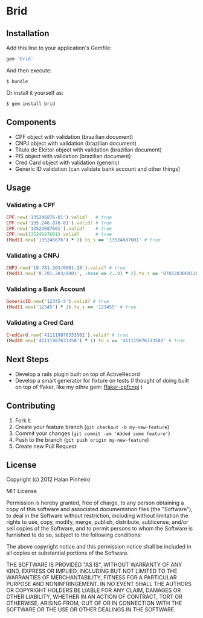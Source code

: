 # Brid


## Installation

Add this line to your application's Gemfile:

``` ruby
gem 'brid'
```

And then execute:

    $ bundle

Or install it yourself as:

    $ gem install brid

## Components

* CPF object with validation (brazilian document)
* CNPJ object with validation (brazilian document)
* Título de Eleitor object with validation (brazilian document)
* PIS object with validation (brazilian document)
* Cred Card object with validation (generic)
* Generic ID validation (can validate bank account and other things)

## Usage

### Validating a CPF

``` ruby
CPF.new('135246876-01').valid?   # true
CPF.new('135.246.876-01').valid? # true
CPF.new('13524687601').valid?    # true
CPF.new(13524687601).valid?      # true
(Mod11.new('135246876') * 2).to_s == '13524687601' # true
```

### Validating a CNPJ

``` ruby
CNPJ.new('18.781.203/0001-28').valid? # true
(Mod11.new('8.781.203/0001', :base => 2..9) * 2).to_s == '8781203000128' # true
``` 
  
### Validating a Bank Account

``` ruby
GenericID.new('12345-5').valid? # true
(Mod11.new('12345') * 1).to_s == '123455' # true
```

### Validating a Cred Card

``` ruby
CredCard.new('411119876333502').valid? # true
(Mod10.new('41111987633350') * 1).to_s == '411119876333502' # true
```


## Next Steps

* Develop a rails plugin built on top of ActiveRecord
* Develop a smart generator for fixture on tests (I thought of doing built on top of ffaker, like my othre gem: [ffaker-cpfcnpj](https://github.com/halan/ffaker-cpfcnpj) )

## Contributing

1. Fork it
2. Create your feature branch (`git checkout -b my-new-feature`)
3. Commit your changes (`git commit -am 'Added some feature'`)
4. Push to the branch (`git push origin my-new-feature`)
5. Create new Pull Request

## License

Copyright (c) 2012 Halan Pinheiro

MIT License

Permission is hereby granted, free of charge, to any person obtaining
a copy of this software and associated documentation files (the
"Software"), to deal in the Software without restriction, including
without limitation the rights to use, copy, modify, merge, publish,
distribute, sublicense, and/or sell copies of the Software, and to
permit persons to whom the Software is furnished to do so, subject to
the following conditions:

The above copyright notice and this permission notice shall be
included in all copies or substantial portions of the Software.

THE SOFTWARE IS PROVIDED "AS IS", WITHOUT WARRANTY OF ANY KIND,
EXPRESS OR IMPLIED, INCLUDING BUT NOT LIMITED TO THE WARRANTIES OF
MERCHANTABILITY, FITNESS FOR A PARTICULAR PURPOSE AND
NONINFRINGEMENT. IN NO EVENT SHALL THE AUTHORS OR COPYRIGHT HOLDERS BE
LIABLE FOR ANY CLAIM, DAMAGES OR OTHER LIABILITY, WHETHER IN AN ACTION
OF CONTRACT, TORT OR OTHERWISE, ARISING FROM, OUT OF OR IN CONNECTION
WITH THE SOFTWARE OR THE USE OR OTHER DEALINGS IN THE SOFTWARE.
